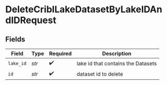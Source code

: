 # DeleteCriblLakeDatasetByLakeIDAndIDRequest


## Fields

| Field                              | Type                               | Required                           | Description                        |
| ---------------------------------- | ---------------------------------- | ---------------------------------- | ---------------------------------- |
| `lake_id`                          | *str*                              | :heavy_check_mark:                 | lake id that contains the Datasets |
| `id`                               | *str*                              | :heavy_check_mark:                 | dataset id to delete               |